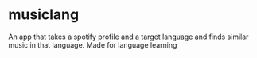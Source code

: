 # musiclang
An app that takes a spotify profile and a target language and finds similar music in that language. Made for language learning
